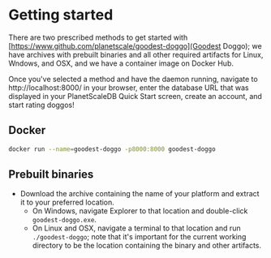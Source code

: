 Getting started
===============
There are two prescribed methods to get started with [https://www.github.com/planetscale/goodest-doggo](Goodest Doggo); we have archives with prebuilt binaries and all other required artifacts for Linux, Wndows, and OSX, and we have a container image on Docker Hub.

Once you've selected a method and have the daemon running, navigate to http://localhost:8000/ in your browser, enter the database URL that was displayed in your PlanetScaleDB Quick Start screen, create an account, and start rating doggos!

Docker
------
```bash
docker run --name=goodest-doggo -p8000:8000 goodest-doggo
```

Prebuilt binaries
-----------------
* Download the archive containing the name of your platform and extract it to your preferred location.
  * On Windows, navigate Explorer to that location and double-click `goodest-doggo.exe`.
  * On Linux and OSX, navigate a terminal to that location and run `./goodest-doggo`; note that it's important for the current working directory to be the location containing the binary and other artifacts.

